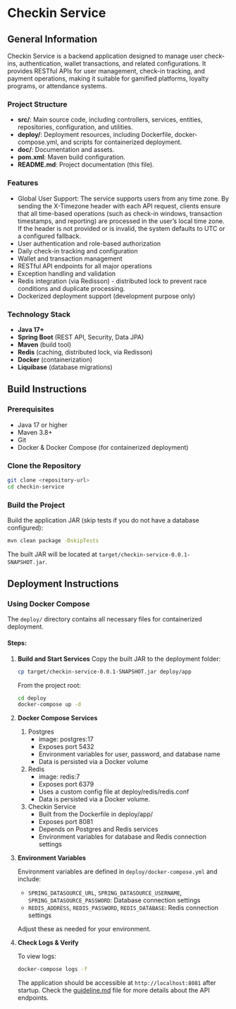 # Checkin Service

## General Information

Checkin Service is a backend application designed to manage user check-ins, authentication, wallet transactions, and related configurations. It provides RESTful APIs for user management, check-in tracking, and payment operations, making it suitable for gamified platforms, loyalty programs, or attendance systems.

### Project Structure

- **src/**: Main source code, including controllers, services, entities, repositories, configuration, and utilities.
- **deploy/**: Deployment resources, including Dockerfile, docker-compose.yml, and scripts for containerized deployment.
- **doc/**: Documentation and assets.
- **pom.xml**: Maven build configuration.
- **README.md**: Project documentation (this file).

### Features
- Global User Support: The service supports users from any time zone. By sending the X-Timezone header with each API request, clients ensure that all time-based operations (such as check-in windows, transaction timestamps, and reporting) are processed in the user’s local time zone. If the header is not provided or is invalid, the system defaults to UTC or a configured fallback.
- User authentication and role-based authorization
- Daily check-in tracking and configuration
- Wallet and transaction management
- RESTful API endpoints for all major operations
- Exception handling and validation
- Redis integration (via Redisson) - distributed lock to prevent race conditions and duplicate processing.
- Dockerized deployment support (development purpose only)

### Technology Stack

- **Java 17+**
- **Spring Boot** (REST API, Security, Data JPA)
- **Maven** (build tool)
- **Redis** (caching, distributed lock, via Redisson)
- **Docker** (containerization)
- **Liquibase** (database migrations)

## Build Instructions

### Prerequisites

- Java 17 or higher
- Maven 3.8+
- Git
- Docker & Docker Compose (for containerized deployment)

### Clone the Repository

```sh
git clone <repository-url>
cd checkin-service
```

### Build the Project

Build the application JAR (skip tests if you do not have a database configured):

```sh
mvn clean package -DskipTests
```

The built JAR will be located at `target/checkin-service-0.0.1-SNAPSHOT.jar`.

## Deployment Instructions

### Using Docker Compose

The `deploy/` directory contains all necessary files for containerized deployment.

#### Steps:

1. **Build and Start Services**
   Copy the built JAR to the deployment folder:
    ```sh
   cp target/checkin-service-0.0.1-SNAPSHOT.jar deploy/app
    ```
   From the project root:

   ```sh
   cd deploy
   docker-compose up -d
   ```

2. **Docker Compose Services**
    1. Postgres
       - image: postgres:17
       - Exposes port 5432
       - Environment variables for user, password, and database name
       - Data is persisted via a Docker volume
    2. Redis
       - image: redis:7
       - Exposes port 6379
       - Uses a custom config file at deploy/redis/redis.conf
       - Data is persisted via a Docker volume.
    3. Checkin Service
       - Built from the Dockerfile in deploy/app/
       - Exposes port 8081
       - Depends on Postgres and Redis services
       - Environment variables for database and Redis connection settings
    
3. **Environment Variables**

   Environment variables are defined in `deploy/docker-compose.yml` and include:
   - `SPRING_DATASOURCE_URL`, `SPRING_DATASOURCE_USERNAME`, `SPRING_DATASOURCE_PASSWORD`: Database connection settings
   - `REDIS_ADDRESS`, `REDIS_PASSWORD`, `REDIS_DATABASE`: Redis connection settings

   Adjust these as needed for your environment.

4. **Check Logs & Verify**

   To view logs:
   ```sh
   docker-compose logs -f
   ```
   The application should be accessible at `http://localhost:8081` after startup. Check the [guideline.md](doc/guideline.md) file for more details about the API endpoints.